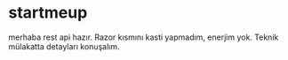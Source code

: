 # startmeup

merhaba rest api hazır. Razor kısmını kasti yapmadım, enerjim yok. Teknik mülakatta detayları konuşalım.
